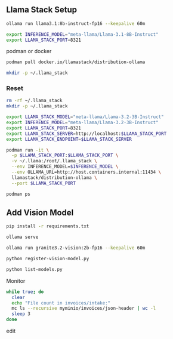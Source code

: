 ## Llama Stack Setup


```bash
ollama run llama3.1:8b-instruct-fp16 --keepalive 60m
```

```bash
export INFERENCE_MODEL="meta-llama/Llama-3.1-8B-Instruct"
export LLAMA_STACK_PORT=8321
```

podman or docker

```bash
podman pull docker.io/llamastack/distribution-ollama
```

```bash
mkdir -p ~/.llama_stack
```

### Reset

```bash
rm -rf ~/.llama_stack
mkdir -p ~/.llama_stack
```

```bash
export LLAMA_STACK_MODEL="meta-llama/Llama-3.2-3B-Instruct"
export INFERENCE_MODEL="meta-llama/Llama-3.2-3B-Instruct"
export LLAMA_STACK_PORT=8321
export LLAMA_STACK_SERVER=http://localhost:$LLAMA_STACK_PORT
export LLAMA_STACK_ENDPOINT=$LLAMA_STACK_SERVER
```

```bash
podman run -it \
  -p $LLAMA_STACK_PORT:$LLAMA_STACK_PORT \
  -v ~/.llama:/root/.llama_stack \
  --env INFERENCE_MODEL=$INFERENCE_MODEL \
  --env OLLAMA_URL=http://host.containers.internal:11434 \
  llamastack/distribution-ollama \
  --port $LLAMA_STACK_PORT
```

```bash
podman ps
```

## Add Vision Model

```bash
pip install -r requirements.txt
```

```bash
ollama serve
```

```bash
ollama run granite3.2-vision:2b-fp16 --keepalive 60m
```

```bash
python register-vision-model.py
```
```bash
python list-models.py
```


Monitor

```bash
while true; do
  clear
  echo "File count in invoices/intake:"
  mc ls --recursive myminio/invoices/json-header | wc -l
  sleep 3
done
```

edit